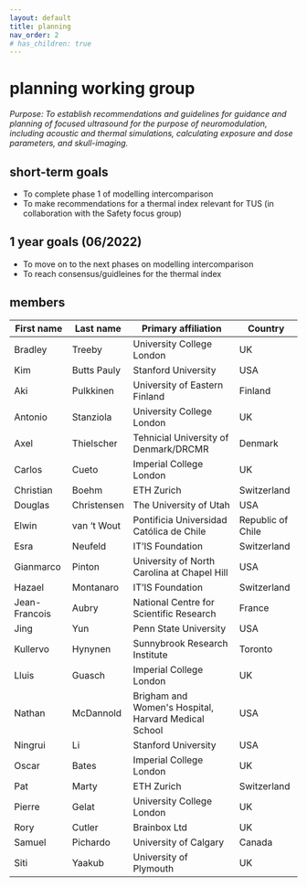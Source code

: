 ```yaml
---
layout: default
title: planning
nav_order: 2
# has_children: true
---
```

# planning working group
*Purpose: To establish recommendations and guidelines for guidance and planning of focused ultrasound for the purpose of neuromodulation, including acoustic and thermal simulations, calculating exposure and dose parameters, and skull-imaging.*

## short-term goals 
- To complete phase 1 of modelling intercomparison 
- To make recommendations for a thermal index relevant for TUS (in collaboration with the Safety focus group) 

## 1 year goals (06/2022) 
- To move on to the next phases on modelling intercomparison 
- To reach consensus/guidleines for the thermal index 


## members

| First   name  | Last   name   | Primary   affiliation                                  | Country                         |
|---------------|---------------|--------------------------------------------------------|---------------------------------|
| Bradley       | Treeby        | University   College London                            | UK                              |
| Kim           | Butts   Pauly | Stanford   University                                  | USA                             |
| Aki           | Pulkkinen     | University   of Eastern Finland                        | Finland                         |
| Antonio       | Stanziola     | University   College London                            | UK                              |
| Axel          | Thielscher    | Tehnicial   University of Denmark/DRCMR                | Denmark                         |
| Carlos        | Cueto         | Imperial   College London                              | UK                              |
| Christian     | Boehm         | ETH   Zurich                                           | Switzerland                     |
| Douglas       | Christensen   | The   University of Utah                               | USA                             |
| Elwin         | van   ‘t Wout | Pontificia   Universidad Católica de Chile             |         Republic of Chile       |
| Esra          | Neufeld       | IT’IS   Foundation                                     | Switzerland                     |
| Gianmarco     | Pinton        | University   of North Carolina at Chapel Hill          | USA                             |
| Hazael        | Montanaro     | IT’IS   Foundation                                     | Switzerland                     |
| Jean-Francois | Aubry         | National   Centre for Scientific Research              | France                          |
| Jing          | Yun           | Penn   State University                                | USA                             |
| Kullervo      | Hynynen       | Sunnybrook   Research Institute                        | Toronto                         |
| Lluis         | Guasch        | Imperial   College London                              | UK                              |
| Nathan        | McDannold     | Brigham   and Women's Hospital, Harvard Medical School | USA                             |
| Ningrui       | Li            | Stanford   University                                  | USA                             |
| Oscar         | Bates         | Imperial   College London                              | UK                              |
| Pat           | Marty         | ETH   Zurich                                           | Switzerland                     |
| Pierre        | Gelat         | University   College London                            | UK                              |
| Rory          | Cutler        | Brainbox   Ltd                                         | UK                              |
| Samuel        | Pichardo      | University   of Calgary                                | Canada                          |
| Siti          | Yaakub        | University   of Plymouth                               | UK                              |
